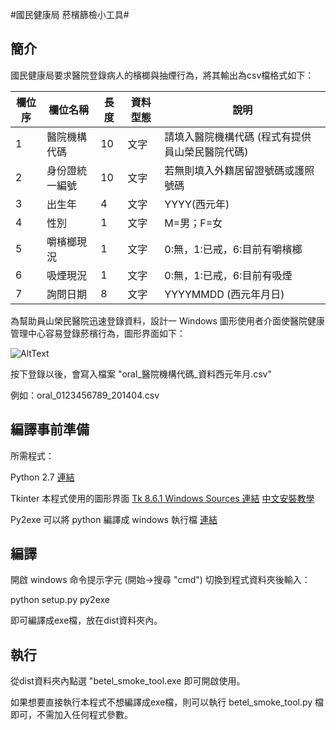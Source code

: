 #國民健康局 菸檳篩檢小工具#

## 簡介 ##
國民健康局要求醫院登錄病人的檳榔與抽煙行為，將其輸出為csv檔格式如下：

| 欄位序 | 欄位名稱 | 長度 | 資料型態 | 說明 |
|--------|----------|------|----------|------|
| 1      |醫院機構代碼| 10 |  文字    | 請填入醫院機構代碼 (程式有提供員山榮民醫院代碼)|
| 2      |身份證統一編號|10|  文字    |若無則填入外籍居留證號碼或護照號碼|
| 3      |出生年 | 4       |  文字    |YYYY(西元年)|
| 4      |性別   | 1       |  文字    |M=男；F=女|
| 5      |嚼檳榔現況 | 1   |  文字    |0:無，1:已戒，6:目前有嚼檳榔|
| 6      |吸煙現況 | 1     |  文字    |0:無，1:已戒，6:目前有吸煙|
| 7      |詢問日期 | 8     |  文字    |YYYYMMDD (西元年月日)|

為幫助員山榮民醫院迅速登錄資料，設計一 Windows 圖形使用者介面使醫院健康管理中心容易登錄菸檳行為，圖形界面如下：

![AltText](http://i.imgur.com/Wf0ICqM.png)

按下登錄以後，會寫入檔案 "oral_醫院機構代碼_資料西元年月.csv"

例如：oral_0123456789_201404.csv

## 編譯事前準備 ##

所需程式： 

Python 2.7 [連結](https://www.python.org/downloads/)

Tkinter 本程式使用的圖形界面 [Tk 8.6.1 Windows Sources 連結](http://www.activestate.com/activetcl/downloads)
[中文安裝教學](http://blog.got7.org/2009/06/atcltk.html)

Py2exe 可以將 python 編譯成 windows 執行檔 [連結](http://www.py2exe.org/)

## 編譯 ##

開啟 windows 命令提示字元 (開始->搜尋 "cmd") 切換到程式資料夾後輸入：

python setup.py py2exe

即可編譯成exe檔，放在dist資料夾內。

## 執行 ##

從dist資料夾內點選 "betel_smoke_tool.exe 即可開啟使用。

如果想要直接執行本程式不想編譯成exe檔，則可以執行 betel_smoke_tool.py 檔即可，不需加入任何程式參數。